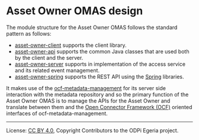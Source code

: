 <!-- SPDX-License-Identifier: CC-BY-4.0 -->
<!-- Copyright Contributors to the ODPi Egeria project 2020. -->

# Asset Owner OMAS design

The module structure for the Asset Owner OMAS follows the standard pattern as follows:

* [asset-owner-client](../../asset-owner-client) supports the client library.
* [asset-owner-api](../../asset-owner-api) supports the common Java classes that are used both by the client and the server.
* [asset-owner-server](../../asset-owner-server) supports in implementation of the access service and its related event management.
* [asset-owner-spring](../../asset-owner-spring) supports
the REST API using the [Spring](../../../../../developer-resources/Spring.md) libraries.

It makes use of the [ocf-metadata-management](../../../../common-services/ocf-metadata-management)
for its server side interaction with the metadata repository and so the
primary function of the Asset Owner OMAS is to manage the
APIs for the Asset Owner and translate between them and
the [Open Connector Framework (OCF)](../../../../frameworks/open-connector-framework) oriented interfaces
of ocf-metadata-management.

----
License: [CC BY 4.0](https://creativecommons.org/licenses/by/4.0/),
Copyright Contributors to the ODPi Egeria project.
